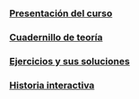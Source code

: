 ### [Presentación del curso](/introduccion/README.md)
### [Cuadernillo de teoría](/teoria/README.md)
### [Ejercicios y sus soluciones](/practica/README.md)
### [Historia interactiva](/historia_interactiva/README.md)
